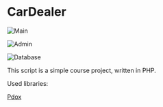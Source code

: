 # CarDealer

![Main](https://i.imgur.com/vSfETjC.png)

![Admin](https://i.imgur.com/QwxDHxy.png)

![Database](https://i.imgur.com/vWjkOwQ.png)

This script is a simple course project, written in PHP. 

Used libraries:

[Pdox](https://github.com/izniburak/pdox)

